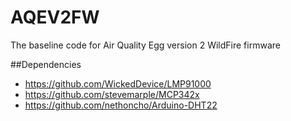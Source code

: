 AQEV2FW
=======

The baseline code for Air Quality Egg version 2 WildFire firmware

##Dependencies
* https://github.com/WickedDevice/LMP91000
* https://github.com/stevemarple/MCP342x
* https://github.com/nethoncho/Arduino-DHT22
